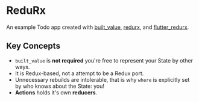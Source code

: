 # ReduRx

An example Todo app created with [built_value](https://pub.dartlang.org/packages/built_value), [redurx](https://pub.dartlang.org/packages/redurx), and [flutter_redurx](https://pub.dartlang.org/packages/flutter_redurx).

## Key Concepts

  * `built_value` is **not required** you're free to represent your State by other ways.
  * It is Redux-based, not a attempt to be a Redux port.
  * Unnecessary rebuilds are intolerable, that is why `where` is explicitly set by who knows about the State: you!
  * **Actions** holds it's own **reducers**.

